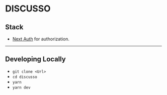 # DISCUSSO

## Stack
- [Next Auth](https://next-auth.js.org/) for authorization.


---

## Developing Locally

- `git clone <Url> `
- `cd discusso`
- `yarn`
- `yarn dev`
